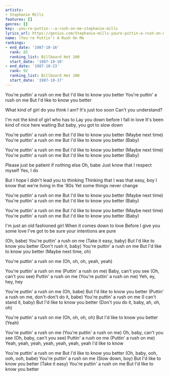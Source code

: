 ```yaml
---
artists:
- Stephanie Mills
features: []
genres: []
key: -you-re-puttin---a-rush-on-me-stephanie-mills
lyrics_url: https://genius.com/Stephanie-mills-youre-puttin-a-rush-on-me-lyrics
name: (You're Puttin') A Rush On Me
rankings:
- end_date: '1987-10-16'
  rank: 85
  ranking_list: Billboard Hot 100
  start_date: '1987-10-10'
- end_date: '1987-10-23'
  rank: 92
  ranking_list: Billboard Hot 100
  start_date: '1987-10-17'
---
```

You're puttin' a rush on me
But I'd like to know you better
You're puttin' a rush on me
But I'd like to know you better

What kind of girl do you think I am?
It's just too soon
Can't you understand?

I'm not the kind of girl who has to
Lay you down before I fall in love
It's been kind of nice here waiting
But baby, you got to slow down

You're puttin' a rush on me
But I'd like to know you better
(Maybe next time)
You're puttin' a rush on me
But I'd like to know you better
(Baby)

You're puttin' a rush on me
But I'd like to know you better
(Maybe next time)
You're puttin' a rush on me
But I'd like to know you better
(Baby)

Please just be patient if nothing else
Oh, babe
Just know that I respect myself
Yes, I do

But I hope I didn't lead you to thinking
Thinking that I was that easy, boy
I know that we're living in the '80s
Yet some things never change

You're puttin' a rush on me
But I'd like to know you better
(Maybe next time)
You're puttin' a rush on me
But I'd like to know you better
(Baby)

You're puttin' a rush on me
But I'd like to know you better
(Maybe next time)
You're puttin' a rush on me
But I'd like to know you better
(Baby)

I'm just an old fashioned girl
When it comes down to love
Before I give you some love
I've got to be sure your intentions are pure

(Oh, babe)
You're puttin' a rush on me
(Take it easy, baby)
But I'd like to know you better
(Don't rush it, baby)
You're puttin' a rush on me
But I'd like to know you better
(Maybe next time, oh)

You're puttin' a rush on me
(Oh, oh, oh, yeah, yeah)

You're puttin' a rush on me
(Puttin' a rush on me)
Baby, can't you see
(Oh, can't you see)
Puttin' a rush on me
(You're puttin' a rush on me)
Yeh, ey, hey, hey

You're puttin' a rush on me
(Oh, babe)
But I'd like to know you better
(Puttin' a rush on me, don't-don't do it, babe)
You're puttin' a rush on me
(I can't stand it, baby)
But I'd like to know you better
(Don't you do it, baby, ah, oh, oh)

You're puttin' a rush on me
(Oh, oh, oh, oh)
But I'd like to know you better
(Yeah)

You're puttin' a rush on me
(You're puttin' a rush on me)
Oh, baby, can't you see
(Oh, baby, can't you see)
Puttin' a rush on me
(Puttin' a rush on me)
Yeah, yeah, yeah, yeah, yeah, yeah, yeah
I'd like to know

You're puttin' a rush on me
But I'd like to know you better
(Oh, baby, ooh, ooh, ooh, babe)
You're puttin' a rush on me
(Slow down, boy)
But I'd like to know you better
(Take it easy)
You're puttin' a rush on me
But I'd like to know you better
